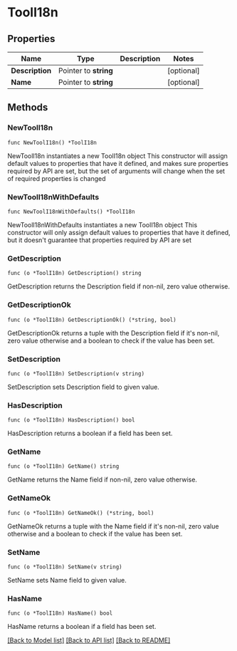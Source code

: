 # ToolI18n

## Properties

Name | Type | Description | Notes
------------ | ------------- | ------------- | -------------
**Description** | Pointer to **string** |  | [optional] 
**Name** | Pointer to **string** |  | [optional] 

## Methods

### NewToolI18n

`func NewToolI18n() *ToolI18n`

NewToolI18n instantiates a new ToolI18n object
This constructor will assign default values to properties that have it defined,
and makes sure properties required by API are set, but the set of arguments
will change when the set of required properties is changed

### NewToolI18nWithDefaults

`func NewToolI18nWithDefaults() *ToolI18n`

NewToolI18nWithDefaults instantiates a new ToolI18n object
This constructor will only assign default values to properties that have it defined,
but it doesn't guarantee that properties required by API are set

### GetDescription

`func (o *ToolI18n) GetDescription() string`

GetDescription returns the Description field if non-nil, zero value otherwise.

### GetDescriptionOk

`func (o *ToolI18n) GetDescriptionOk() (*string, bool)`

GetDescriptionOk returns a tuple with the Description field if it's non-nil, zero value otherwise
and a boolean to check if the value has been set.

### SetDescription

`func (o *ToolI18n) SetDescription(v string)`

SetDescription sets Description field to given value.

### HasDescription

`func (o *ToolI18n) HasDescription() bool`

HasDescription returns a boolean if a field has been set.

### GetName

`func (o *ToolI18n) GetName() string`

GetName returns the Name field if non-nil, zero value otherwise.

### GetNameOk

`func (o *ToolI18n) GetNameOk() (*string, bool)`

GetNameOk returns a tuple with the Name field if it's non-nil, zero value otherwise
and a boolean to check if the value has been set.

### SetName

`func (o *ToolI18n) SetName(v string)`

SetName sets Name field to given value.

### HasName

`func (o *ToolI18n) HasName() bool`

HasName returns a boolean if a field has been set.


[[Back to Model list]](../README.md#documentation-for-models) [[Back to API list]](../README.md#documentation-for-api-endpoints) [[Back to README]](../README.md)


